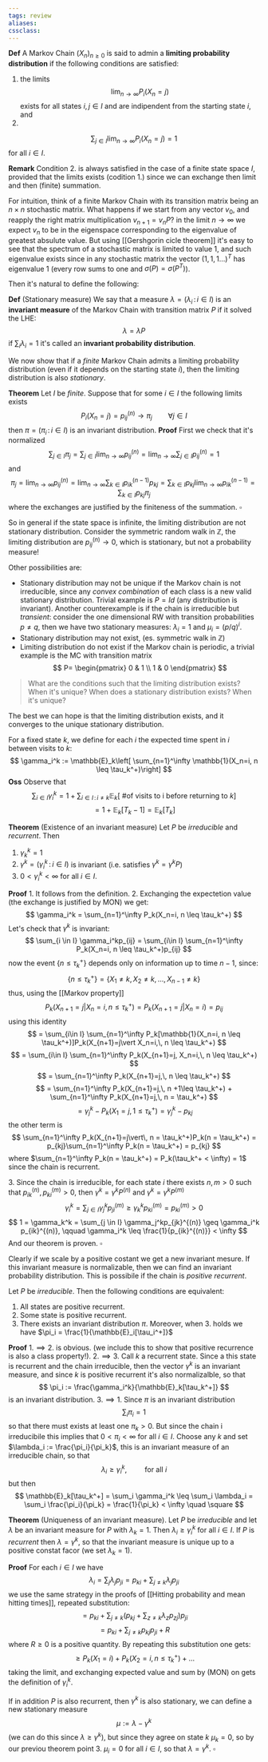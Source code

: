 ```yaml
---
tags: review
aliases:
cssclass:
---
```

 


**Def** A Markov Chain $(X_n)_{n\geq 0}$ is said to admin a **limiting probability distribution** if the following conditions are satisfied:
1. the limits
$$
\lim_{n\to\infty} P_i(X_n=j)
$$
exists for all states $i,j \in I$ and are indipendent from the starting state $i$, and
2. 
$$
\sum_{j \in I} \lim_{n\to\infty} P_i(X_n=j) = 1
$$
for all $i \in I$.

**Remark** Condition $2.$ is always satisfied in the case of a finite state space $I$, provided that the limits exists (codition $1.$) since we can exchange then limit and then (finite) summation.

For intuition, think of a finite Markov Chain with its transition matrix being an $n\times n$ stochastic matrix. What happens if we start from any vector $v_0$, and reapply the right matrix multiplication $v_{n+1} = v_n P$? in the limit $n\to \infty$ we expect $v_n$ to be in the eigenspace corresponding to the eigenvalue of greatest absulute value. But using [[Gershgorin cicle theorem]] it's easy to see that the spectrum of a stochastic matrix is limited to value $1$, and such eigenvalue exists since in any stochastic matrix the vector $(1,1,1\dots)^T$ has eigenvalue $1$ (every row sums to one and $\sigma(P)=\sigma(P^T)$).

Then it's natural to define the following:

**Def** (Stationary measure) We say that a measure $\lambda = (\lambda_i\,:\, i \in I)$ is an **invariant measure** of the Markov Chain with transition matrix $P$ if it solved the LHE:
$$
\lambda = \lambda P
$$
if $\sum_i \lambda_i = 1$ it's called an **invariant probability distribution**.

We now show that if a _finite_ Markov Chain admits a limiting probability distribution (even if it depends on the starting state $i$), then the limiting distribution is also _stationary_.

**Theorem** Let $I$ be _finite_. Suppose that for some $i \in I$ the following limits exists
$$
P_i(X_n = j) = p_{ij}^{(n)} \to \pi_j \qquad \forall j \in I
$$
then $\pi = (\pi_i \,:\, i \in I)$ is an invariant distribution.
**Proof** First we check that it's normalized
$$
\sum_{j\in I} \pi_j = \sum_{j\in I} \lim_{n\to\infty} p_{ij}^{(n)} = \lim_{n\to\infty} \sum_{j\in I}  p_{ij}^{(n)} = 1
$$
and
$$
\pi_j = \lim_{n\to\infty} p_{ij}^{(n)} = \lim_{n\to\infty}\sum_{k \in I} p_{ik}^{(n-1)}p_{kj}= \sum_{k \in I} p_{kj}\lim_{n\to\infty}p_{ik}^{(n-1)} = \sum_{k\in I}p_{kj}\pi_j
$$
where the exchanges are justified by the finiteness of the summation. $\square$

So in general if the state space is infinite, the limiting distribution are not stationary distribution. Consider the symmetric random walk in $\mathbb{Z}$, the limiting distribution are $p_{ij}^{(n)} \to 0$, which is stationary, but not a probability measure!

Other possibilities are:

- Stationary distribution may not be unique if the Markov chain is not irreducible, since any _convex combination_ of each class is a new valid stationary distribution. Trivial example is $P = Id$ (any distribution is invariant). Another counterexample is if the chain is irreducible but _transient_: consider the one dimensional RW with transition probabilities $p\neq q$, then we have two stationary measures: $\lambda_i = 1$ and $\mu_i = (p/q)^i$. 
- Stationary distribution may not exist, (es. symmetric walk in $\mathbb{Z}$)
- Limiting distribution do not exist if the Markov chain is periodic, a trivial example is the MC with transition matrix
$$
P=
\begin{pmatrix}
0 & 1 \\
1 & 0
\end{pmatrix}
$$

>What are the conditions such that the limiting distribution exists? When it's unique?
>When does a stationary distribution exists? When it's unique?

The best we can hope is that the limiting distribution exists, and it converges to the unique stationary distribution.

For a fixed state $k$, we define for each $i$ the expected time spent in $i$ between visits to $k$:
$$
\gamma_i^k := \mathbb{E}_k\left[ \sum_{n=1}^\infty \mathbb{1}(X_n=i, n \leq \tau_k^+)\right]
$$
**Oss** Observe that
$$
\sum_{i \in I}\gamma_i^k = 1 + \sum_{i \in I\,:\, i \neq k} \mathbb{E}_k[\text{ \# of visits to i before returning to }k]
$$
$$
= 1 + \mathbb{E}_k[T_k-1] = \mathbb{E}_k[T_k]
$$

**Theorem** (Existence of an invariant measure) Let $P$ be _irreducible_ and _recurrent_. Then
1. $\gamma_k^k = 1$
2. $\gamma^k = (\gamma_i^k \,:\, i \in I)$ is invariant (i.e. satisfies $\gamma^k = \gamma^kP$)
3. $0 < \gamma_i^k < \infty$ for all $i \in I$.

**Proof** $1.$  It follows from the definition. 
$2.$ Exchanging the expectetion value (the exchange is justified by MON) we get:
$$
\gamma_i^k = \sum_{n=1}^\infty P_k(X_n=i, n \leq \tau_k^+)
$$
Let's check that $\gamma^k$ is invariant:
$$
\sum_{i \in I} \gamma_i^kp_{ij} = \sum_{i\in I} \sum_{n=1}^\infty P_k(X_n=i, n \leq \tau_k^+)p_{ij}
$$
now the event $\{n \leq \tau_k^+\}$ depends only on information up to time $n-1$, since:
$$
\{n \leq \tau_k^+\} = \{X_1 \neq k, X_2 \neq k, \dots, X_{n-1} \neq k\}
$$
thus, using the [[Markov property]] 
$$
P_k(X_{n+1}=j\vert X_n=i,\, n \leq \tau_k^+) = P_k(X_{n+1}=j\vert X_n=i) = p_{ij}
$$
using this identity
$$
= \sum_{i\in I} \sum_{n=1}^\infty P_k[\mathbb{1}(X_n=i, n \leq \tau_k^+)]P_k(X_{n+1}=j\vert X_n=i,\, n \leq \tau_k^+)
$$
$$
= \sum_{i\in I} \sum_{n=1}^\infty P_k(X_{n+1}=j, X_n=i,\, n \leq \tau_k^+)
$$
$$
=  \sum_{n=1}^\infty P_k(X_{n+1}=j,\, n \leq \tau_k^+)
$$
$$
=  \sum_{n=1}^\infty P_k(X_{n+1}=j,\, n +1\leq \tau_k^+) +   \sum_{n=1}^\infty P_k(X_{n+1}=j,\, n = \tau_k^+)
$$
$$
= \gamma_j^k - P_k(X_1 = j, 1 \leq \tau_k^+) = \gamma_j^k - p_{kj}
$$
the other term is
$$
\sum_{n=1}^\infty P_k(X_{n+1}=j\vert\, n = \tau_k^+)P_k(n = \tau_k^+)
= p_{kj}\sum_{n=1}^\infty P_k(n = \tau_k^+) = p_{kj}
$$
where $\sum_{n=1}^\infty P_k(n = \tau_k^+) = P_k(\tau_k^+ < \infty) = 1$ since the chain is recurrent.

$3.$ Since the chain is irreducible, for each state $i$ there exists $n,m > 0$ such that $p_{ik}^{(n)}, p_{ki}^{(m)} > 0$, then $\gamma^k = \gamma^k P^{(n)}$ and $\gamma^k = \gamma^k P^{(m)}$
$$
\gamma_i^k = \sum_{j\in I} \gamma_j^k p_{ji}^{(m)} \geq \gamma_k^kp_{ki}^{(m)} = p_{ki}^{(m)} > 0
$$
$$
1 = \gamma_k^k = \sum_{j \in I} \gamma_j^kp_{jk}^{(n)} \geq \gamma_i^k p_{ik}^{(n)}, \qquad \gamma_i^k \leq \frac{1}{p_{ik}^{(n)}} < \infty
$$
And our theorem is proven. $\square$

Clearly if we scale by a positive costant we get a new invariant mesure. 
If this invariant measure is normalizable, then we can find an invariant probability distribution. This is possibile if the chain is _positive recurrent_.

Let $P$ be _irreducible_. Then the following conditions are equivalent:
1. All states are positive recurrent.
2. Some state is positive recurrent.
3. There exists an invariant distribution $\pi$.
Moreover, when $3.$ holds we have $\pi_i = \frac{1}{\mathbb{E}_i[\tau_i^+]}$

**Proof** $1. \implies 2.$ is obvious. (we include this to show that positive recurrence is also a class property!).
$2. \implies 3.$ Call $k$ a recurrent state. Since a this state is recurrent and the chain irreducible, then the vector $\gamma^k$ is an invariant measure, and since $k$ is positive recurrent it's also normalizalble, so that 
$$
\pi_i := \frac{\gamma_i^k}{\mathbb{E}_k[\tau_k^+]}
$$
is an invariant distribution.
$3. \implies 1.$ Since $\pi$ is an invariant distribution
$$
\sum_i \pi_i = 1
$$
so that there must exists at least one $\pi_k > 0$. But since the chain i irreducibile this implies that $0 < \pi_i < \infty$ for all $i \in I$. Choose any $k$ and set $\lambda_i := \frac{\pi_i}{\pi_k}$, this is an invariant measure of an irreducible chain, so that
$$
\lambda_i \geq \gamma_i^k, \qquad\text{ for all }i
$$
but then
$$
\mathbb{E}_k[\tau_k^+] = \sum_i \gamma_i^k \leq \sum_i \lambda_i = \sum_i \frac{\pi_i}{\pi_k} = \frac{1}{\pi_k} < \infty \quad \square
$$



**Theorem** (Uniqueness of an invariant measure). Let $P$ be _irreducible_ and let $\lambda$ be an invariant measure for $P$ with $\lambda_k = 1$. Then $\lambda_i\geq \gamma_i^k$ for all $i \in I$. If $P$ is _recurrent_ then $\lambda = \gamma^k$, so that the invariant measure is unique up to a positive constat facor (we set $\lambda_k=1$).

**Proof** For each $i \in I$ we have
$$
\lambda_i = \sum_j \lambda_j p_{ji} = p_{ki} + \sum_{j \neq k}\lambda_j p_{ji}
$$
we use the same strategy in the proofs of [[Hitting probability and mean hitting times]], repeated substitution:
$$
= p_{ki} + \sum_{j \neq k}\left(p_{kj} + \sum_{z \neq k}\lambda_z p_{zj}\right) p_{ji}
$$
$$
= p_{ki} + \sum_{j\neq k} p_{kj}p_{ji} + R
$$
where $R \geq 0$ is a positive quantity. By repeating this substitution one gets:
$$
\geq P_k(X_1 = i) + P_k(X_2 = i, n \leq \tau_k^+) + \dots
$$
taking the limit, and exchanging expected value and sum by (MON) on gets the definition of $\gamma_i^k$.

If in addition $P$ is also recurrent, then $\gamma^k$ is also stationary, we can define a new stationary measure
$$
\mu := \lambda - \gamma^k 
$$
(we can do this since $\lambda \geq \gamma^k$), but since they agree on state $k$ $\mu_k = 0$, so by our previou theorem point $3.$ $\mu_i = 0$ for all $i \in I$, so that $\lambda = \gamma^k$. $\square$

